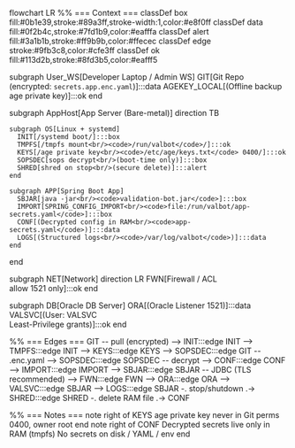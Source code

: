 flowchart LR
  %% === Context ===
  classDef box fill:#0b1e39,stroke:#89a3ff,stroke-width:1,color:#e8f0ff
  classDef data fill:#0f2b4c,stroke:#7fd1b9,color:#eafffa
  classDef alert fill:#3a1b1b,stroke:#ff9b9b,color:#ffecec
  classDef edge stroke:#9fb3c8,color:#cfe3ff
  classDef ok fill:#113d2b,stroke:#8fd3b5,color:#eafff5

  subgraph User_WS[Developer Laptop / Admin WS]
    GIT[Git Repo<br/>(encrypted: <code>secrets.app.enc.yaml</code>)]:::data
    AGEKEY_LOCAL[(Offline backup<br/>age private key)]:::ok
  end

  subgraph AppHost[App Server (Bare-metal)]
    direction TB

    subgraph OS[Linux + systemd]
      INIT[/systemd boot/]:::box
      TMPFS[/tmpfs mount<br/><code>/run/valbot</code>/]:::ok
      KEYS[/age private key<br/><code>/etc/age/keys.txt</code> 0400/]:::ok
      SOPSDEC[sops decrypt<br/>(boot-time only)]:::box
      SHRED[shred on stop<br/>(secure delete)]:::alert
    end

    subgraph APP[Spring Boot App]
      SBJAR[java -jar<br/><code>validation-bot.jar</code>]:::box
      IMPORT[SPRING_CONFIG_IMPORT<br/><code>file:/run/valbot/app-secrets.yaml</code>]:::box
      CONF[(Decrypted config in RAM<br/><code>app-secrets.yaml</code>)]:::data
      LOGS[(Structured logs<br/><code>/var/log/valbot</code>)]:::data
    end
  end

  subgraph NET[Network]
    direction LR
    FWN[Firewall / ACL<br/>allow 1521 only]:::ok
  end

  subgraph DB[Oracle DB Server]
    ORA[(Oracle Listener 1521)]:::data
    VALSVC[(User: VALSVC<br/>Least-Privilege grants)]:::ok
  end

  %% === Edges ===
  GIT -- pull (encrypted) --> INIT:::edge
  INIT --> TMPFS:::edge
  INIT --> KEYS:::edge
  KEYS --> SOPSDEC:::edge
  GIT -- .enc.yaml --> SOPSDEC:::edge
  SOPSDEC -- decrypt --> CONF:::edge
  CONF --> IMPORT:::edge
  IMPORT --> SBJAR:::edge
  SBJAR -- JDBC (TLS recommended) --> FWN:::edge
  FWN --> ORA:::edge
  ORA --> VALSVC:::edge
  SBJAR --> LOGS:::edge
  SBJAR -. stop/shutdown .-> SHRED:::edge
  SHRED -. delete RAM file .-> CONF

  %% === Notes ===
  note right of KEYS
    age private key never in Git
    perms 0400, owner root
  end
  note right of CONF
    Decrypted secrets live only in RAM (tmpfs)
    No secrets on disk / YAML / env
  end

